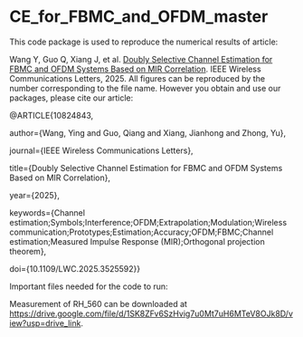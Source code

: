 # CE_for_FBMC_and_OFDM_master
This code package is used to reproduce the numerical results of article:

Wang Y, Guo Q, Xiang J, et al. [Doubly Selective Channel Estimation for FBMC and OFDM Systems Based on MIR Correlation](https://doi.org/10.1109/LWC.2025.3525592). IEEE Wireless Communications Letters, 2025. All figures can be reproduced by the number corresponding to the file name.
However you obtain and use our packages, please cite our article:

@ARTICLE{10824843,

  author={Wang, Ying and Guo, Qiang and Xiang, Jianhong and Zhong, Yu},

  journal={IEEE Wireless Communications Letters}, 
  
  title={Doubly Selective Channel Estimation for FBMC and OFDM Systems Based on MIR Correlation}, 
  
  year={2025},
  
  keywords={Channel estimation;Symbols;Interference;OFDM;Extrapolation;Modulation;Wireless communication;Prototypes;Estimation;Accuracy;OFDM;FBMC;Channel estimation;Measured Impulse Response (MIR);Orthogonal projection theorem},
  
  doi={10.1109/LWC.2025.3525592}}

Important files needed for the code to run:

Measurement of RH_560 can be downloaded at https://drive.google.com/file/d/1SK8ZFv6SzHvig7u0Mt7uH6MTeV8OJk8D/view?usp=drive_link.

